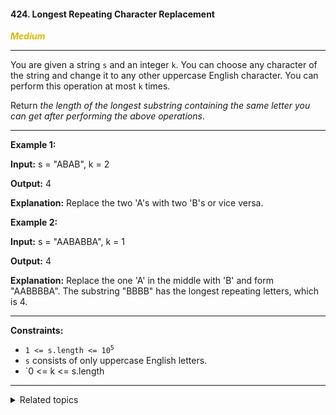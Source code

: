 #### 424. Longest Repeating Character Replacement

<span style="color:#deb800">***Medium***</span>
___

You are given a string `s` and an integer `k`. You can choose any character of the string and change it to any other uppercase English character. You can perform this operation at most `k` times.

Return _the length of the longest substring containing the same letter you can get after performing the above operations_.
___

**Example 1:**

**Input:** s = "ABAB", k = 2

**Output:** 4

**Explanation:** Replace the two 'A's with two 'B's or vice versa. 

**Example 2:**

**Input:** s = "AABABBA", k = 1

**Output:** 4

**Explanation:** Replace the one 'A' in the middle with 'B' and form "AABBBBA". The substring "BBBB" has the longest repeating letters, which is 4. 
___

**Constraints:**

*   <code>1 <= s.length <= 10<sup>5</sup></code>
*   `s` consists of only uppercase English letters.
*   `0 <= k <= s.length
___


<details><summary>Related topics</summary>

[#Hash Table](https://leetcode.com/tag/hash-table/)
[#String](https://leetcode.com/tag/string/)
[#Sliding Window](https://leetcode.com/tag/sliding-window/)

</details>